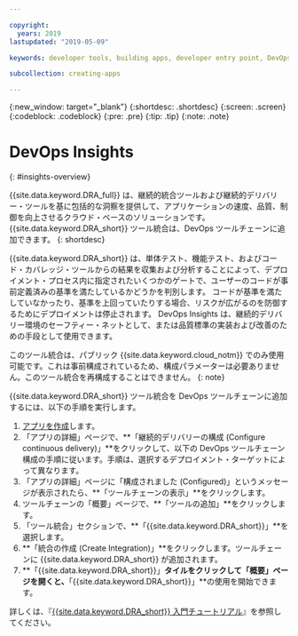 ```yaml
---

copyright:
  years: 2019
lastupdated: "2019-05-09"

keywords: developer tools, building apps, developer entry point, DevOps, toolchain, insights

subcollection: creating-apps

---
```

{:new_window: target="_blank"}
{:shortdesc: .shortdesc}
{:screen: .screen}
{:codeblock: .codeblock}
{:pre: .pre}
{:tip: .tip}
{:note: .note}

# DevOps Insights
{: #insights-overview}

{{site.data.keyword.DRA_full}} は、継続的統合ツールおよび継続的デリバリー・ツールを基に包括的な洞察を提供して、アプリケーションの速度、品質、制御を向上させるクラウド・ベースのソリューションです。{{site.data.keyword.DRA_short}} ツール統合は、DevOps ツールチェーンに追加できます。
{: shortdesc}

{{site.data.keyword.DRA_short}} は、単体テスト、機能テスト、およびコード・カバレッジ・ツールからの結果を収集および分析することによって、デプロイメント・プロセス内に指定されたいくつかのゲートで、ユーザーのコードが事前定義済みの基準を満たしているかどうかを判別します。 コードが基準を満たしていなかったり、基準を上回っていたりする場合、リスクが広がるのを防御するためにデプロイメントは停止されます。 DevOps Insights は、継続的デリバリー環境のセーフティー・ネットとして、または品質標準の実装および改善のための手段として使用できます。

このツール統合は、パブリック {{site.data.keyword.cloud_notm}} でのみ使用可能です。これは事前構成されているため、構成パラメーターは必要ありません。このツール統合を再構成することはできません。
{: note}

{{site.data.keyword.DRA_short}} ツール統合を DevOps ツールチェーンに追加するには、以下の手順を実行します。

1. [アプリを作成](/docs/apps?topic=creating-apps-tutorial-getting-started#create-getting-started)します。
2. 「アプリの詳細」ページで、**「継続的デリバリーの構成 (Configure continuous delivery)」**をクリックして、以下の DevOps ツールチェーン構成の手順に従います。手順は、選択するデプロイメント・ターゲットによって異なります。
3. 「アプリの詳細」ページに「構成されました (Configured)」というメッセージが表示されたら、**「ツールチェーンの表示」**をクリックします。
4. ツールチェーンの「概要」ページで、**「ツールの追加」**をクリックします。
5. 「ツール統合」セクションで、**「{{site.data.keyword.DRA_short}}」**を選択します。
6. **「統合の作成 (Create Integration)」**をクリックします。ツールチェーンに {{site.data.keyword.DRA_short}} が追加されます。
7. **「{{site.data.keyword.DRA_short}}」**タイルをクリックして「概要」ページを開くと、**「{{site.data.keyword.DRA_short}}」**の使用を開始できます。

詳しくは、『[{{site.data.keyword.DRA_short}} 入門チュートリアル](/docs/services/DevOpsInsights?topic=DevOpsInsights-getting-started)』を参照してください。
